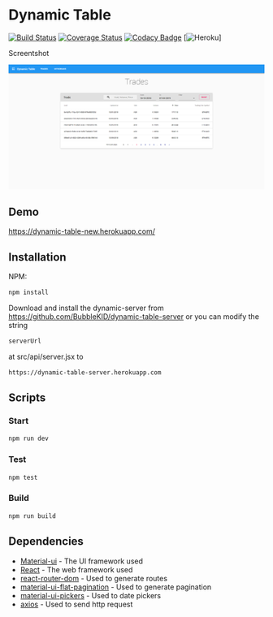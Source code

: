 # Dynamic Table
[![Build Status](https://api.travis-ci.org/BubbleKID/dynamic-table.png)](https://travis-ci.org/BubbleKID/dynamic-table/)
[![Coverage Status](https://coveralls.io/repos/github/BubbleKID/dynamic-table/badge.svg?branch=master)](https://coveralls.io/github/BubbleKID/dynamic-table?branch=master)
[![Codacy Badge](https://api.codacy.com/project/badge/Grade/e98175effb564be1899dc61a4bc4f63e)](https://www.codacy.com/app/BubbleKID/dynamic-table?utm_source=github.com&amp;utm_medium=referral&amp;utm_content=BubbleKID/dynamic-table&amp;utm_campaign=Badge_Grade)
[![Heroku](https://heroku-badge.herokuapp.com/?app=dynamic-table-new&style=flat&svg=2)]


Screentshot

![screenshot](screenshot.png)

## Demo

<https://dynamic-table-new.herokuapp.com/>

## Installation

NPM:

```sh
npm install
```

Download and install the dynamic-server from <https://github.com/BubbleKID/dynamic-table-server>
or you can modify the string

```sh
serverUrl
```

at src/api/server.jsx to

```sh
https://dynamic-table-server.herokuapp.com
```

## Scripts

### Start

```sh
npm run dev
```

### Test

```sh
npm test
```

### Build

```sh
npm run build
```

## Dependencies

* [Material-ui](https://material-ui.com/) - The UI framework used
* [React](https://reactjs.org/) - The web framework used
* [react-router-dom](https://reacttraining.com/react-router/web/guides/quick-start/) - Used to generate routes
* [material-ui-flat-pagination](https://www.npmjs.com/package/material-ui-flat-pagination/) - Used to generate pagination
* [material-ui-pickers](https://material-ui-pickers.dev/) - Used to date pickers
* [axios](https://www.npmjs.com/package/axios/) - Used to send http request
